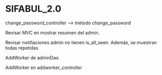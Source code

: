 # SIFABUL_2.0
 


change_password_controller --> método change_password

Revisar MVC en mostrar resumen del admin.

Revisar notifiaciones admin no tienen is_all_seen. Además, se muestran todas repetidas

AddWorker de adminDao

AddWorker en addworker_controller